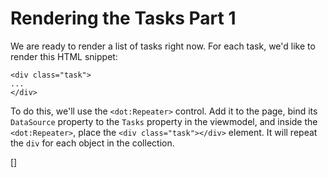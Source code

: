 ﻿Rendering the Tasks Part 1
==========================
We are ready to render a list of tasks right now. For each task, we'd like to render this HTML snippet:

```DOTHTML
<div class="task">
...
</div>
```

To do this, we'll use the `<dot:Repeater>` control. Add it to the page, bind its `DataSource` property to the `Tasks` property in the viewmodel,
and inside the `<dot:Repeater>`, place the `<div class="task"></div>` element. It will repeat the `div` for each object in the collection.

[<DothtmlExercise Initial="samples/ToDoListView_Stage4.dothtml"
                  Final="samples/ToDoListView_Stage5.dothtml"
                  DisplayName="ToDoListView.dothtml"
                  ValidatorId="Lesson2Step8Validator" />]